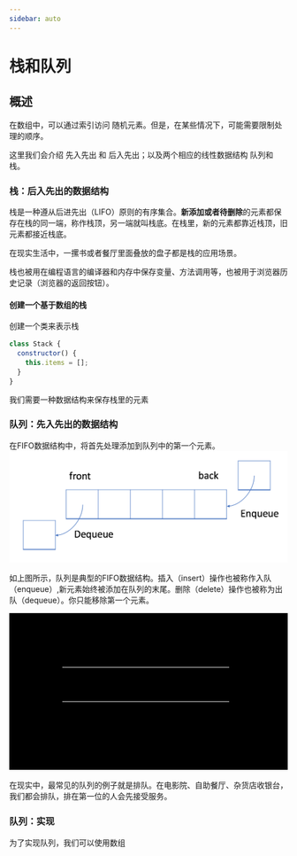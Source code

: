 ```yaml
---
sidebar: auto
---
```


# 栈和队列

## 概述

在数组中，可以通过索引访问 随机元素。但是，在某些情况下，可能需要限制处理的顺序。

这里我们会介绍 先入先出 和 后入先出；以及两个相应的线性数据结构 队列和栈。

### 栈：后入先出的数据结构
栈是一种遵从后进先出（LIFO）原则的有序集合。**新添加或者待删除**的元素都保存在栈的同一端，称作栈顶，另一端就叫栈底。在栈里，新的元素都靠近栈顶，旧元素都接近栈底。

在现实生活中，一摞书或者餐厅里面叠放的盘子都是栈的应用场景。

栈也被用在编程语言的编译器和内存中保存变量、方法调用等，也被用于浏览器历史记录（浏览器的返回按钮）。

#### 创建一个基于数组的栈

创建一个类来表示栈
```js {3}
class Stack {
  constructor() {
    this.items = [];
  }
}
```

我们需要一种数据结构来保存栈里的元素




### 队列：先入先出的数据结构

在FIFO数据结构中，将首先处理添加到队列中的第一个元素。
![队列](../images/dataStructure/queue/01.png)

如上图所示，队列是典型的FIFO数据结构。插入（insert）操作也被称作入队（enqueue）,新元素始终被添加在队列的末尾。删除（delete）操作也被称为出队（dequeue）。你只能移除第一个元素。

![入队出队](../images/dataStructure/queue/02.gif)

在现实中，最常见的队列的例子就是排队。在电影院、自助餐厅、杂货店收银台，我们都会排队，排在第一位的人会先接受服务。



### 队列：实现

为了实现队列，我们可以使用数组